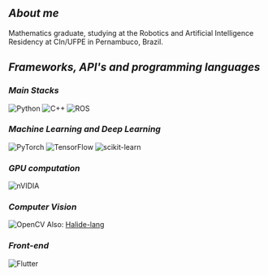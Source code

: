 ## *About me* 

Mathematics graduate, studying at the Robotics and Artificial Intelligence Residency at CIn/UFPE in Pernambuco, Brazil.

## *Frameworks, API's and programming languages*
### *Main Stacks*
![Python](https://img.shields.io/badge/python-3670A0?style=for-the-badge&logo=python&logoColor=ffdd54) ![C++](https://img.shields.io/badge/c++-%2300599C.svg?style=for-the-badge&logo=c%2B%2B&logoColor=white) ![ROS](https://img.shields.io/badge/ros-%230A0FF9.svg?style=for-the-badge&logo=ros&logoColor=white)

### *Machine Learning and Deep Learning*
![PyTorch](https://img.shields.io/badge/PyTorch-%23EE4C2C.svg?style=for-the-badge&logo=PyTorch&logoColor=white) ![TensorFlow](https://img.shields.io/badge/TensorFlow-%23FF6F00.svg?style=for-the-badge&logo=TensorFlow&logoColor=white) ![scikit-learn](https://img.shields.io/badge/scikit--learn-%23F7931E.svg?style=for-the-badge&logo=scikit-learn&logoColor=white) 
### *GPU computation*
![nVIDIA](https://img.shields.io/badge/cuda-000000.svg?style=for-the-badge&logo=nVIDIA&logoColor=green)
### *Computer Vision*
![OpenCV](https://img.shields.io/badge/opencv-%23white.svg?style=for-the-badge&logo=opencv&logoColor=white)
Also: [Halide-lang](https://halide-lang.org/)
### *Front-end*
![Flutter](https://img.shields.io/badge/Flutter-%2302569B.svg?style=for-the-badge&logo=Flutter&logoColor=white)
<!--
**dvccs99/dvccs99** is a ✨ _special_ ✨ repository because its `README.md` (this file) appears on your GitHub profile.

Here are some ideas to get you started:

- 🔭 I’m currently working on ...
- 🌱 I’m currently learning ...
- 👯 I’m looking to !
collaborate on ...
- 🤔 I’m looking for help with ...
- 💬 Ask me about ...
- 📫 How to reach me: ...
- 😄 Pronouns: ...
- ⚡ Fun fact: ...
-->
